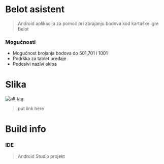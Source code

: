 # Belot asistent

>Android aplikacija za pomoć pri zbrajanju bodova kod kartaške igre Belot

### Mogućnosti
- Mogućnost brojanja bodova do 501,701 i 1001
- Podrška za tablet uređaje
- Podesivi nazivi ekipa

  
# Slika
![alt tag](http://hotlinkhere)

>put link here


# Build info
### IDE
>Android Studio projekt
